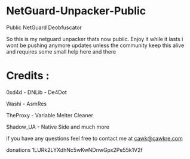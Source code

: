 # NetGuard-Unpacker-Public
Public NetGuard Deobfuscator

So this is my netguard unpacker thats now public.
Enjoy it while it lasts
i wont be pushing anymore updates unless the community keep this alive and requires some small help here and there



# Credits :

0xd4d - DNLib - De4Dot

Washi - AsmRes

TheProxy - Variable Melter Cleaner

Shadow_UA - Native Side and much more 



if you have any questions feel free to contact me at cawk@cawkre.com

donations
1LURk2LYXdhNc5wKwNDnwGpx2Pe55k1V2f
